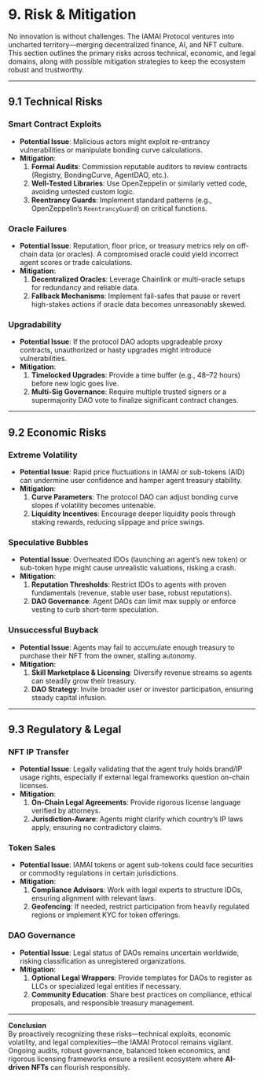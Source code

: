 # 9. Risk & Mitigation

No innovation is without challenges. The IAMAI Protocol ventures into uncharted territory—merging decentralized finance, AI, and NFT culture. This section outlines the primary risks across technical, economic, and legal domains, along with possible mitigation strategies to keep the ecosystem robust and trustworthy.

---

## 9.1 Technical Risks

### Smart Contract Exploits
- **Potential Issue**: Malicious actors might exploit re-entrancy vulnerabilities or manipulate bonding curve calculations.  
- **Mitigation**:  
    1. **Formal Audits**: Commission reputable auditors to review contracts (Registry, BondingCurve, AgentDAO, etc.).  
    2. **Well-Tested Libraries**: Use OpenZeppelin or similarly vetted code, avoiding untested custom logic.  
    3. **Reentrancy Guards**: Implement standard patterns (e.g., OpenZeppelin’s `ReentrancyGuard`) on critical functions.

### Oracle Failures
- **Potential Issue**: Reputation, floor price, or treasury metrics rely on off-chain data (or oracles). A compromised oracle could yield incorrect agent scores or trade calculations.  
- **Mitigation**:  
    1. **Decentralized Oracles**: Leverage Chainlink or multi-oracle setups for redundancy and reliable data.  
    2. **Fallback Mechanisms**: Implement fail-safes that pause or revert high-stakes actions if oracle data becomes unreasonably skewed.

### Upgradability
- **Potential Issue**: If the protocol DAO adopts upgradeable proxy contracts, unauthorized or hasty upgrades might introduce vulnerabilities.  
- **Mitigation**:  
    1. **Timelocked Upgrades**: Provide a time buffer (e.g., 48–72 hours) before new logic goes live.  
    2. **Multi-Sig Governance**: Require multiple trusted signers or a supermajority DAO vote to finalize significant contract changes.

---

## 9.2 Economic Risks

### Extreme Volatility
- **Potential Issue**: Rapid price fluctuations in IAMAI or sub-tokens (AID) can undermine user confidence and hamper agent treasury stability.  
- **Mitigation**:  
    1. **Curve Parameters**: The protocol DAO can adjust bonding curve slopes if volatility becomes untenable.  
    2. **Liquidity Incentives**: Encourage deeper liquidity pools through staking rewards, reducing slippage and price swings.

### Speculative Bubbles
- **Potential Issue**: Overheated IDOs (launching an agent’s new token) or sub-token hype might cause unrealistic valuations, risking a crash.  
- **Mitigation**:  
    1. **Reputation Thresholds**: Restrict IDOs to agents with proven fundamentals (revenue, stable user base, robust reputations).  
    2. **DAO Governance**: Agent DAOs can limit max supply or enforce vesting to curb short-term speculation.

### Unsuccessful Buyback
- **Potential Issue**: Agents may fail to accumulate enough treasury to purchase their NFT from the owner, stalling autonomy.  
- **Mitigation**:  
    1. **Skill Marketplace & Licensing**: Diversify revenue streams so agents can steadily grow their treasury.  
    2. **DAO Strategy**: Invite broader user or investor participation, ensuring steady capital infusion.

---

## 9.3 Regulatory & Legal

### NFT IP Transfer
- **Potential Issue**: Legally validating that the agent truly holds brand/IP usage rights, especially if external legal frameworks question on-chain licenses.  
- **Mitigation**:  
    1. **On-Chain Legal Agreements**: Provide rigorous license language verified by attorneys.  
    2. **Jurisdiction-Aware**: Agents might clarify which country’s IP laws apply, ensuring no contradictory claims.

### Token Sales
- **Potential Issue**: IAMAI tokens or agent sub-tokens could face securities or commodity regulations in certain jurisdictions.  
- **Mitigation**:  
    1. **Compliance Advisors**: Work with legal experts to structure IDOs, ensuring alignment with relevant laws.  
    2. **Geofencing**: If needed, restrict participation from heavily regulated regions or implement KYC for token offerings.

### DAO Governance
- **Potential Issue**: Legal status of DAOs remains uncertain worldwide, risking classification as unregistered organizations.  
- **Mitigation**:  
    1. **Optional Legal Wrappers**: Provide templates for DAOs to register as LLCs or specialized legal entities if necessary.  
    2. **Community Education**: Share best practices on compliance, ethical proposals, and responsible treasury management.

---

**Conclusion**  
By proactively recognizing these risks—technical exploits, economic volatility, and legal complexities—the IAMAI Protocol remains vigilant. Ongoing audits, robust governance, balanced token economics, and rigorous licensing frameworks ensure a resilient ecosystem where **AI-driven NFTs** can flourish responsibly.
